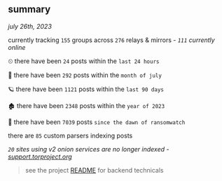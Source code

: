 
## summary
_july 26th, 2023_

currently tracking `155` groups across `276` relays & mirrors - _`111` currently online_

⏲ there have been `24` posts within the `last 24 hours`

🦈 there have been `292` posts within the `month of july`

🪐 there have been `1121` posts within the `last 90 days`

🏚 there have been `2348` posts within the `year of 2023`

🦕 there have been `7039` posts `since the dawn of ransomwatch`

there are `85` custom parsers indexing posts

_`20` sites using v2 onion services are no longer indexed - [support.torproject.org](https://support.torproject.org/onionservices/v2-deprecation/)_

> see the project [README](https://github.com/joshhighet/ransomwatch#ransomwatch--) for backend technicals
